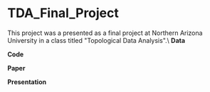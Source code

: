 # TDA_Final_Project
This project was a presented as a final project at Northern Arizona University in a class titled "Topological Data Analysis".\\
**Data**

**Code**

**Paper**

**Presentation**

